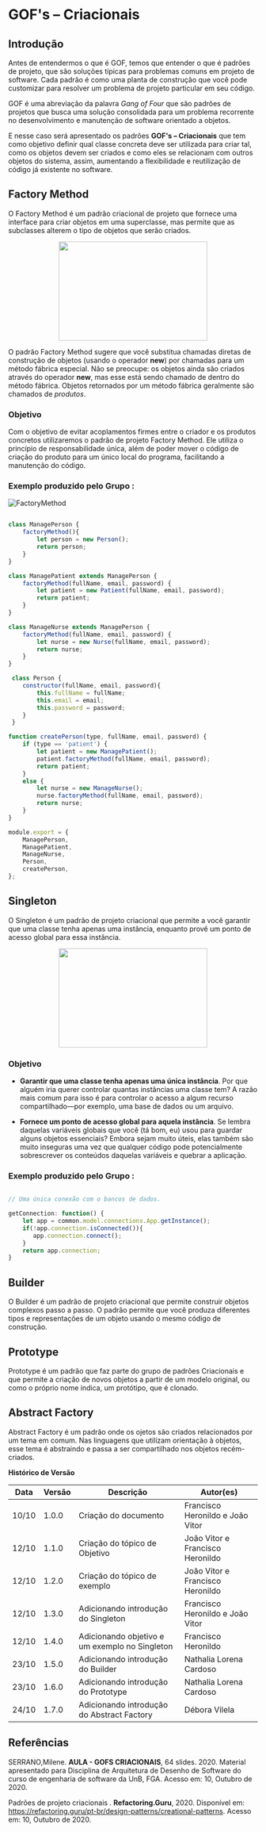 # GOF's – Criacionais

## Introdução

Antes de entendermos o que é GOF, temos que entender o que é padrões de projeto, que são soluções típicas para problemas comuns em projeto de software. Cada padrão é como uma planta de construção que você pode customizar para resolver um problema de projeto particular em seu código.

GOF é uma abreviação da palavra _Gang of Four_ que são padrões de projetos que busca uma solução consolidada para um problema recorrente no desenvolvimento e manutenção de software orientado a objetos.

E nesse caso será apresentado os padrões **GOF's – Criacionais** que tem como objetivo definir qual classe concreta deve ser utilizada para criar tal, como os objetos devem ser criados e como eles se relacionam com outros objetos do sistema, assim, aumentando a flexibilidade e reutilização de código já existente no software.

## Factory Method

O Factory Method é um padrão criacional de projeto que fornece uma interface para criar objetos em uma superclasse, mas permite que as subclasses alterem o tipo de objetos que serão criados.

<div align="center"><img width="300px" height="200px" src="https://upload.wikimedia.org/wikipedia/commons/e/ed/Factory_Method_UML_class_diagram.png"/></div>

O padrão Factory Method sugere que você substitua chamadas diretas de construção de objetos (usando o operador **new**) por chamadas para um método fábrica especial. Não se preocupe: os objetos ainda são criados através do operador **new**, mas esse está sendo chamado de dentro do método fábrica. Objetos retornados por um método fábrica geralmente são chamados de _produtos_.

### Objetivo

Com o objetivo de evitar acoplamentos firmes entre o criador e os produtos concretos utilizaremos o padrão de projeto Factory Method. Ele utiliza o princípio de responsabilidade única, além de poder mover o código de criação do produto para um único local do programa, facilitando a manutenção do código.

### Exemplo produzido pelo Grupo :

![FactoryMethod](https://imgur.com/SWS9q2J.png)

~~~javascript

class ManagePerson {
    factoryMethod(){
        let person = new Person();
        return person;
    }
}

class ManagePatient extends ManagePerson {
    factoryMethod(fullName, email, password) {
        let patient = new Patient(fullName, email, password);
        return patient;
    }
}

class ManageNurse extends ManagePerson {
    factoryMethod(fullName, email, password) {
        let nurse = new Nurse(fullName, email, password);
        return nurse;
    }
}

 class Person {
    constructor(fullName, email, password){
        this.fullName = fullName;
        this.email = email;
        this.password = password;
    }
 }

function createPerson(type, fullName, email, password) {
    if (type == 'patient') {
        let patient = new ManagePatient();
        patient.factoryMethod(fullName, email, password);
        return patient;
    }
    else {
        let nurse = new ManageNurse();
        nurse.factoryMethod(fullName, email, password);
        return nurse;
    }
}

module.export = {
    ManagePerson,
    ManagePatient,
    ManageNurse,
    Person,
    createPerson,
};

~~~

## Singleton

O Singleton é um padrão de projeto criacional que permite a você garantir que uma classe tenha apenas uma instância, enquanto provê um ponto de acesso global para essa instância.

<div align="center"><img width="300px" height="200px" src="https://refactoring.guru/images/patterns/diagrams/singleton/structure-pt-br.png"/></div>

### Objetivo

* **Garantir que uma classe tenha apenas uma única instância**. Por que alguém iria querer controlar quantas instâncias uma classe tem? A razão mais comum para isso é para controlar o acesso a algum recurso compartilhado—por exemplo, uma base de dados ou um arquivo.

* **Fornece um ponto de acesso global para aquela instância**. Se lembra daquelas variáveis globais que você (tá bom, eu) usou para guardar alguns objetos essenciais? Embora sejam muito úteis, elas também são muito inseguras uma vez que qualquer código pode potencialmente sobrescrever os conteúdos daquelas variáveis e quebrar a aplicação.

### Exemplo produzido pelo Grupo :

~~~javascript

// Uma única conexão com o bancos de dados.

getConnection: function() {
    let app = common.model.connections.App.getInstance();
    if(!app.connection.isConnected()){
       app.connection.connect();
    }
    return app.connection;
}

~~~

## Builder

O Builder é um padrão de projeto criacional que permite  construir objetos complexos passo a passo. O padrão permite que você produza diferentes tipos e representações de um objeto usando o mesmo código de construção.

## Prototype

Prototype é um padrão que faz parte do grupo de padrões Criacionais e que permite a criação de novos objetos a partir de um modelo original, ou como o próprio nome indica, um protótipo, que é clonado.

## Abstract Factory

Abstract Factory é um padrão onde os ojetos são criados relacionados por um tema em comum. Nas linguagens que utilizam orientação à objetos, esse tema é abstraindo e passa a ser compartilhado nos objetos recém-criados.


**Histórico de Versão**

| Data | Versão | Descrição | Autor(es) |
| --- | --- | --- | --- |
| 10/10 | 1.0.0 | Criação do documento | Francisco Heronildo e João Vitor |
| 12/10 | 1.1.0 | Criação do tópico de Objetivo |João Vitor e Francisco Heronildo |
| 12/10 | 1.2.0 | Criação do tópico de exemplo | João Vitor e Francisco Heronildo |
| 12/10 | 1.3.0 | Adicionando introdução do Singleton | Francisco Heronildo e João Vitor |
| 12/10 | 1.4.0 | Adicionando objetivo e um exemplo no Singleton | Francisco Heronildo |
| 23/10 | 1.5.0 | Adicionando introdução do Builder | Nathalia Lorena Cardoso |
| 23/10 | 1.6.0 | Adicionando introdução do Prototype | Nathalia Lorena Cardoso |
| 24/10 | 1.7.0 | Adicionando introdução do Abstract Factory | Débora Vilela |



## Referências

SERRANO,Milene. **AULA - GOFS CRIACIONAIS**, 64 slides. 2020. Material apresentado para Disciplina de Arquitetura de Desenho de Software do curso de engenharia de software da UnB, FGA. Acesso em: 10, Outubro de 2020.

Padrões de projeto criacionais . **Refactoring.Guru**, 2020. Disponível em: <https://refactoring.guru/pt-br/design-patterns/creational-patterns>. Acesso em: 10, Outubro de 2020.
